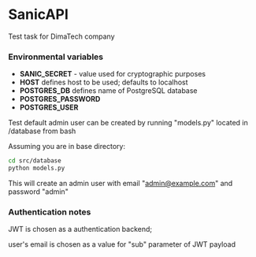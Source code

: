 # SanicAPI
Test task for DimaTech company


### Environmental variables
+ **SANIC_SECRET** - value used for cryptographic purposes
+ **HOST** defines host to be used; defaults to localhost
+ **POSTGRES_DB** defines name of PostgreSQL database
+ **POSTGRES_PASSWORD** 
+ **POSTGRES_USER** 

Test default admin user can be created by running "models.py" located in /database from bash

Assuming you are in base directory:
```bash
cd src/database
python models.py
```
This will create an admin user with email "admin@example.com" and password "admin"

### Authentication notes
JWT is chosen as a authentication backend; 

user's email is chosen as a value for "sub" parameter of JWT payload